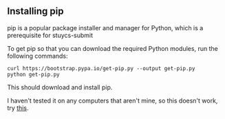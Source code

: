 ## Installing pip

pip is a popular package installer and manager for Python, which is a prerequisite for stuycs-submit

To get pip so that you can download the required Python modules, run the following commands:

```
curl https://bootstrap.pypa.io/get-pip.py --output get-pip.py
python get-pip.py
```

This should download and install pip.

I haven't tested it on any computers that aren't mine, so this doesn't work, try [this](https://pip.pypa.io/en/stable/installing/).
